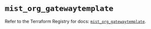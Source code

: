 # `mist_org_gatewaytemplate`

Refer to the Terraform Registry for docs: [`mist_org_gatewaytemplate`](https://registry.terraform.io/providers/juniper/mist/0.6.0/docs/resources/org_gatewaytemplate).
